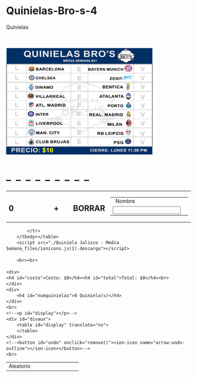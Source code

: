 # Quinielas-Bro-s-4
Quinielas
<!DOCTYPE html>
<!-- saved from url=(0046)https://quinielajal.github.io/Registro-1/media -->
<html lang="en" translate="no" class="hydrated"><head><meta http-equiv="Content-Type" content="text/html; charset=UTF-8">
    <style data-styles="">ion-icon{visibility:hidden}.hydrated{visibility:inherit}</style>
    <meta name="viewport" content="width=device-width, initial-scale=1.0, user-scalable=no">
    <title>Quiniela Jalisco - Media Semana</title>
    <link href="./Quiniela Jalisco - Media Semana_files/css2" rel="stylesheet">
    <link rel="stylesheet" href="./Quiniela Jalisco - Media Semana_files/stylesm.css">
    <link rel="icon" href="https://quinielajal.github.io/Registro-1/MediaSemana/iconm.jpg">
    <link rel="apple-touch-icon" href="https://quinielajal.github.io/Registro-1/MediaSemana/iconm.jpg">
    <link rel="shortcut icon" href="https://quinielajal.github.io/Registro-1/MediaSemana/iconm.jpg" type="image/x-icon">
    <script type="module" src="./Quiniela Jalisco - Media Semana_files/ionicons.esm.js.descarga"></script>
    <script nomodule="" src="./Quiniela Jalisco - Media Semana_files/ionicons.js.descarga"></script>
    <script src="./Quiniela Jalisco - Media Semana_files/mainm.js.descarga"></script>
<script type="module" src="./Quiniela Jalisco - Media Semana_files/ionicons.esm.js.descarga" data-stencil-namespace="ionicons"></script><script nomodule="" src="./Quiniela Jalisco - Media Semana_files/ionicons.js.descarga" data-stencil-namespace="ionicons"></script><style></style></head>

<body>
    <br>
    <br>
    <!--<p style='color:white;text-align:center'>Bolsa estimada: <span style="color:yellow">+$200,000 pesos</span></p>-->
    <div class="quiniela" id="quiniela" style="height: 375px;">
<div class="aux"><img src="Quiniela Jalisco - Media Semana_files/Quiniela media semana 31.png" width="400" height="290" alt=""/></div>
        <div class="partido">
            <span id="L1" onclick="selection(this)"></span>
          <div id="_"></div>
            <span id="E1" onclick="selection(this)"></span>
            <div id="_"></div>
            <span id="V1" onclick="selection(this)"></span>
      </div>
      <div class="partido">
            <span id="L2" onclick="selection(this)"></span>
            <div id="_"></div>
            <span id="E2" onclick="selection(this)"></span>
            <div id="_"></div>
            <span id="V2" onclick="selection(this)"></span>
        </div>
        <div class="partido">
            <span id="L3" onclick="selection(this)"></span>
            <div id="_"></div>
            <span id="E3" onclick="selection(this)"></span>
            <div id="_"></div>
            <span id="V3" onclick="selection(this)"></span>
        </div>
        <div class="partido">
            <span id="L4" onclick="selection(this)"></span>
            <div id="_"></div>
            <span id="E4" onclick="selection(this)"></span>
            <div id="_"></div>
            <span id="V4" onclick="selection(this)"></span>
        </div>
        <div class="partido">
            <span id="L5" onclick="selection(this)"></span>
            <div id="_"></div>
            <span id="E5" onclick="selection(this)"></span>
            <div id="_"></div>
            <span id="V5" onclick="selection(this)"></span>
        </div>
        <div class="partido">
            <span id="L6" onclick="selection(this)"></span>
            <div id="_"></div>
            <span id="E6" onclick="selection(this)"></span>
            <div id="_"></div>
            <span id="V6" onclick="selection(this)"></span>
        </div>
        <div class="partido">
            <span id="L7" onclick="selection(this)"></span>
            <div id="_"></div>
            <span id="E7" onclick="selection(this)"></span>
            <div id="_"></div>
            <span id="V7" onclick="selection(this)"></span>
        </div>
        <div class="partido">
            <span id="L8" onclick="selection(this)"></span>
            <div id="_"></div>
            <span id="E8" onclick="selection(this)"></span>
            <div id="_"></div>
            <span id="V8" onclick="selection(this)"></span>
        </div>
        <div class="partido">
            <span id="L9" onclick="selection(this)"></span>
            <div id="_"></div>
            <span id="E9" onclick="selection(this)"></span>
            <div id="_"></div>
            <span id="V9" onclick="selection(this)"></span>
        </div>
        <h1 id="text">_&nbsp;&nbsp;_&nbsp;&nbsp;_&nbsp;&nbsp;_&nbsp;&nbsp;_&nbsp;&nbsp;_&nbsp;&nbsp;_&nbsp;&nbsp;_&nbsp;&nbsp;_</h1>
    </div>
    <table class="botonera">
    <tbody><tr>
        <td width="37%">
        <h2 class="botonenviar" onClick="send()">  <span>0</span>&nbsp; </h2></td>
        <td width="14%">
            <h2 id="botonlisto" onclick="save()">+
            <ion-icon name="add-outline" role="img" class="md hydrated" aria-label="add outline"></ion-icon></h2>
        </td>
        <td width="14%"> 
            <h2 id="botonborrar" onclick="deleteall()">BORRAR
            <ion-icon name="trash-outline" id="trash" role="img" class="md hydrated" aria-label="trash outline"></ion-icon></h2>
        </td>
        <td width="35%">
            <table id="nombrebox">
                <tbody><tr style="height: 9px"><td id="nombretext"> &nbsp; Nombre</td><td></td></tr>
                <tr style="height: 20px"><td><input id="nombre" type="text" placeholder="" maxlength="20" spellcheck="false"></td><td><label id="borrarnombre" onclick="clearname()"><ion-icon name="backspace" role="img" class="md hydrated" aria-label="backspace"></ion-icon></label></td></tr>
            </tbody></table>
        </td>
    </tr>
    </tbody></table>
        <!--<input type="checkbox" id="checkcombinaciones" onclick="allowcombination()"><h6> <ion-icon name="apps"></ion-icon></h6>-->
        <table style="margin-top: 3px; width:100%">
            <tbody><tr>
                <td style="width: 37%">
                    <label id="random" onclick="random()">Aleatorio</label>
                </td>

            </tr>
        </tbody></table>
        <script src="./Quiniela Jalisco - Media Semana_files/ionicons.js(1).descarga"></script>

        <br><br>

    <div>
    <h4 id="costo">Costo: $0</h4><h4 id="total">Total: $0</h4><br>
    </div>
    <div>
        <h4 id="numquinielas">0 Quiniela(s)</h4>
    </div>
    <br>
    <!--<p id="display"></p>-->
    <div id="divaux">
        <table id="display" translate="no">
        </table>
    </div>
    <!--<button id="undo" onclick="remove()"><ion-icon name="arrow-undo-outline"></ion-icon></button>-->
    <br>

</body><app-content ng-version="11.1.0"></app-content></html>
